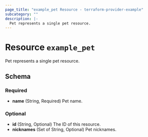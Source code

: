 ```yaml
---
page_title: "example_pet Resource - terraform-provider-example"
subcategory: ""
description: |-
  Pet represents a single pet resource.
---
```


# Resource `example_pet`

Pet represents a single pet resource.



## Schema

### Required

- **name** (String, Required) Pet name.

### Optional

- **id** (String, Optional) The ID of this resource.
- **nicknames** (Set of String, Optional) Pet nicknames.


